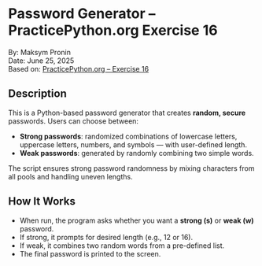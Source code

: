 # Password Generator – PracticePython.org Exercise 16

By: Maksym Pronin  
Date: June 25, 2025  
Based on: [PracticePython.org – Exercise 16](https://www.practicepython.org/exercise/2014/05/28/16-password-generator.html)



## Description

This is a Python-based password generator that creates **random, secure** passwords. Users can choose between:

- **Strong passwords**: randomized combinations of lowercase letters, uppercase letters, numbers, and symbols — with user-defined length.
- **Weak passwords**: generated by randomly combining two simple words.

The script ensures strong password randomness by mixing characters from all pools and handling uneven lengths.



## How It Works

- When run, the program asks whether you want a **strong (s)** or **weak (w)** password.
- If strong, it prompts for desired length (e.g., 12 or 16).
- If weak, it combines two random words from a pre-defined list.
- The final password is printed to the screen.

